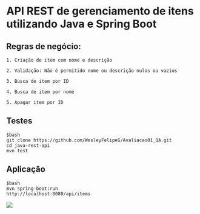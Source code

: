 # API REST de gerenciamento de itens utilizando Java e Spring Boot
 
## Regras de negócio:

    1. Criação de item com nome e descrição

    2. Validação: Não é permitido nome ou descrição nulos ou vazios

    3. Busca de item por ID

    4. Busca de item por nome

    5. Apagar item por ID

## Testes

    $bash
    git clone https://github.com/WesleyFelipeG/Avaliacao01_QA.git
    cd java-rest-api
    mvn test

## Aplicação
    
    $bash
    mvn spring-boot:run
    http://localhost:8080/api/items

![](C:\Users\user\Documents\Wesley\Java\qa20252\java-rest-api\print_testes.png)
    
    
